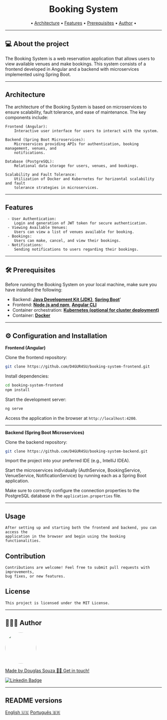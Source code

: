 <h1 align="center"> Booking System</h1>

<p align="center">
    • <a href="#-architecture">Architecture</a> •
     <a href="#-features">Features</a> •
     <a href="#-prerequisites">Prerequisites</a> • 
     <a href="#-author">Author</a> • 
</p>

---
## 💻 About the project

The Booking System is a web reservation application that allows users to view available venues and make bookings. This system consists of a frontend developed in Angular and a backend with microservices implemented using Spring Boot.

---
## Architecture
The architecture of the Booking System is based on microservices to ensure scalability, fault tolerance, and ease of maintenance. The key components include:

    Frontend (Angular): 
        Interactive user interface for users to interact with the system.

    Backend (Spring Boot Microservices): 
        Microservices providing APIs for authentication, booking management, venues, and 
        notifications.

    Database (PostgreSQL): 
        Relational data storage for users, venues, and bookings.

    Scalability and Fault Tolerance: 
        Utilization of Docker and Kubernetes for horizontal scalability and fault 
        tolerance strategies in microservices.

---
## Features
     - User Authentication:
        Login and generation of JWT token for secure authentication.
     - Viewing Available Venues:
        Users can view a list of venues available for booking.
     - Bookings: 
        Users can make, cancel, and view their bookings.
     - Notifications:
        Sending notifications to users regarding their bookings.

---
## 🛠 Prerequisites

Before running the Booking System on your local machine, make sure you have installed the following:

- Backend: **[Java Development Kit (JDK)](https://openjdk.java.net/install/)**, **[Spring Boot](https://spring.io/projects/spring-boot/)**'
- Frontend: **[Node.js and npm](https://nodejs.org/en/download)**, **[Angular CLI](https://angular.io/cli)**
- Container orchestration: **[Kubernetes (optional for cluster deployment)](https://kubernetes.io/)**
- Container: **[Docker](https://www.docker.com/)**

---
## ⚙️ Configuration and Installation

**Frontend (Angular)**

Clone the frontend repository:

```bash 
git clone https://github.com/D4GUR4SU/booking-system-frontend.git
```

Install dependencies:

```bash 
cd booking-system-frontend
npm install
```

Start the development server:

```bash 
ng serve
```

Access the application in the browser at ```http://localhost:4200```.

---
**Backend (Spring Boot Microservices)**

Clone the backend repository:

```bash 
git clone https://github.com/D4GUR4SU/booking-system-backend.git
```
Import the project into your preferred IDE (e.g., IntelliJ IDEA).

Start the microservices individually (AuthService, BookingService, VenueService, NotificationService) by running each as a Spring Boot application.

Make sure to correctly configure the connection properties to the PostgreSQL database in the ```application.properties```  file.

---
## Usage
    After setting up and starting both the frontend and backend, you can access the 
    application in the browser and begin using the booking functionalities.

## Contribution
    Contributions are welcome! Feel free to submit pull requests with improvements, 
    bug fixes, or new features.

## License
    This project is licensed under the MIT License.

---
## 👨🏻‍💻 Author

<a href="#">
 <img style="border-radius: 50%;" src="https://avatars.githubusercontent.com/u/50157211?s=120&v=4" width="100px;" alt=""/>
<br />

Made by Douglas Souza 👋🏽 Get in touch!

[![Linkedin Badge](https://img.shields.io/badge/-Douglas-blue?style=flat-square&logo=Linkedin&logoColor=white&link=https://www.linkedin.com/in/dagurasujava/)](https://www.linkedin.com/in/dagurasujava/)

---
## README versions

[English 🇺🇸](./README.md)
[Português 🇧🇷](./README.pt.md)